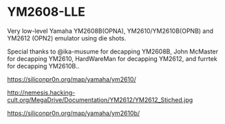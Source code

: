 # YM2608-LLE

Very low-level Yamaha YM2608B(OPNA), YM2610/YM2610B(OPNB) and YM2612 (OPN2) emulator using die shots.

Special thanks to @ika-musume for decapping YM2608B, John McMaster for decapping YM2610, HardWareMan for decapping YM2612, and furrtek for decapping YM2610B..

https://siliconpr0n.org/map/yamaha/ym2610/

http://nemesis.hacking-cult.org/MegaDrive/Documentation/YM2612/YM2612_Stiched.jpg

https://siliconpr0n.org/map/yamaha/ym2610b/
